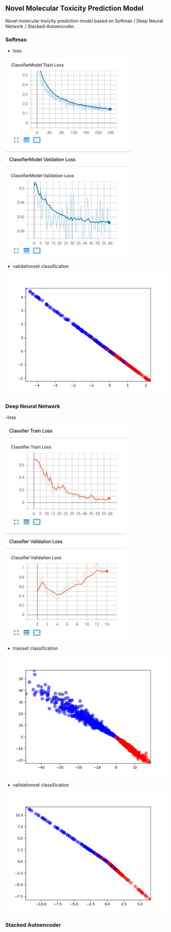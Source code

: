 ## Novel Molecular Toxicity Prediction Model

Novel molecular toxicity prediction model based on Softmax / Deep Neural Network / Stacked-Autoencoder.

### Softmax

- loss

![loss](data/results/softmax/loss.png)

- validationset classification

![validationset](data/results/softmax/validation_best.png)

### Deep Neural Network

-loss

![loss](data/results/deep_neural_network/loss.jpeg)

- trainset classification

![tainset](data/results/deep_neural_network/train_epoch4.png)

- validationset classification

![validationset](data/results/deep_neural_network/validation_best.png)

### Stacked Autoencoder

